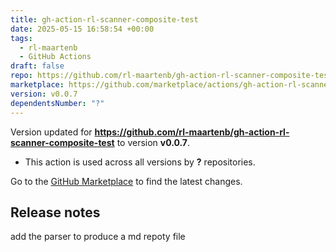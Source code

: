 ```yaml
---
title: gh-action-rl-scanner-composite-test
date: 2025-05-15 16:58:54 +00:00
tags:
  - rl-maartenb
  - GitHub Actions
draft: false
repo: https://github.com/rl-maartenb/gh-action-rl-scanner-composite-test
marketplace: https://github.com/marketplace/actions/gh-action-rl-scanner-composite-test
version: v0.0.7
dependentsNumber: "?"
---
```



Version updated for **https://github.com/rl-maartenb/gh-action-rl-scanner-composite-test** to version **v0.0.7**.
- This action is used across all versions by **?** repositories.

Go to the [GitHub Marketplace](https://github.com/marketplace/actions/gh-action-rl-scanner-composite-test) to find the latest changes.

## Release notes

add the parser to produce a md repoty file
